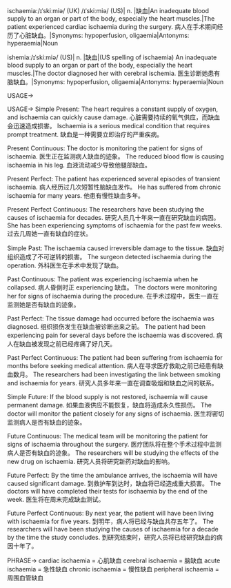 ischaemia:/ɪˈskiːmiə/ (UK) /ɪˈskiːmiə/ (US)| n. |缺血|An inadequate blood supply to an organ or part of the body, especially the heart muscles.|The patient experienced cardiac ischaemia during the surgery. 病人在手术期间经历了心脏缺血。|Synonyms: hypoperfusion, oligaemia|Antonyms: hyperaemia|Noun

ishemia:/ɪˈskiːmiə/ (US)| n. |缺血|(US spelling of ischaemia) An inadequate blood supply to an organ or part of the body, especially the heart muscles.|The doctor diagnosed her with cerebral ischemia. 医生诊断她患有脑缺血。|Synonyms: hypoperfusion, oligaemia|Antonyms: hyperaemia|Noun


USAGE->

USAGE->
Simple Present:
The heart requires a constant supply of oxygen, and ischaemia can quickly cause damage. 心脏需要持续的氧气供应，而缺血会迅速造成损害。
Ischaemia is a serious medical condition that requires prompt treatment. 缺血是一种需要立即治疗的严重疾病。

Present Continuous:
The doctor is monitoring the patient for signs of ischaemia. 医生正在监测病人缺血的迹象。
The reduced blood flow is causing ischaemia in his leg.  血液流动减少导致他腿部缺血。

Present Perfect:
The patient has experienced several episodes of transient ischaemia. 病人经历过几次短暂性脑缺血发作。
He has suffered from chronic ischaemia for many years. 他患有慢性缺血多年。

Present Perfect Continuous:
The researchers have been studying the causes of ischaemia for decades.  研究人员几十年来一直在研究缺血的病因。
She has been experiencing symptoms of ischaemia for the past few weeks. 过去几周她一直有缺血的症状。


Simple Past:
The ischaemia caused irreversible damage to the tissue. 缺血对组织造成了不可逆转的损害。
The surgeon detected ischaemia during the operation. 外科医生在手术中发现了缺血。

Past Continuous:
The patient was experiencing ischaemia when he collapsed. 病人昏倒时正 experiencing 缺血。
The doctors were monitoring her for signs of ischaemia during the procedure. 在手术过程中，医生一直在监测她是否有缺血的迹象。

Past Perfect:
The tissue damage had occurred before the ischaemia was diagnosed. 组织损伤发生在缺血被诊断出来之前。
The patient had been experiencing pain for several days before the ischaemia was discovered. 病人在缺血被发现之前已经疼痛了好几天。

Past Perfect Continuous:
The patient had been suffering from ischaemia for months before seeking medical attention. 病人在寻求医疗救助之前已经患有缺血数月。
The researchers had been investigating the link between smoking and ischaemia for years.  研究人员多年来一直在调查吸烟和缺血之间的联系。

Simple Future:
If the blood supply is not restored, ischaemia will cause permanent damage. 如果血液供应不能恢复，缺血将造成永久性损伤。
The doctor will monitor the patient closely for any signs of ischaemia. 医生将密切监测病人是否有缺血的迹象。


Future Continuous:
The medical team will be monitoring the patient for signs of ischaemia throughout the surgery. 医疗团队将在整个手术过程中监测病人是否有缺血的迹象。
The researchers will be studying the effects of the new drug on ischaemia. 研究人员将研究新药对缺血的影响。


Future Perfect:
By the time the ambulance arrives, the ischaemia will have caused significant damage. 到救护车到达时，缺血将已经造成重大损害。
The doctors will have completed their tests for ischaemia by the end of the week. 医生将在周末完成缺血测试。

Future Perfect Continuous:
By next year, the patient will have been living with ischaemia for five years. 到明年，病人将已经与缺血共存五年了。
The researchers will have been studying the causes of ischaemia for a decade by the time the study concludes. 到研究结束时，研究人员将已经研究缺血的病因十年了。


PHRASE->
cardiac ischaemia = 心肌缺血
cerebral ischaemia = 脑缺血
acute ischaemia = 急性缺血
chronic ischaemia = 慢性缺血
peripheral ischaemia = 周围血管缺血
